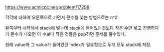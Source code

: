 https://www.acmicpc.net/problem/17298

각각에 대하여 오른쪽으로 가면서 큰수를 찾는 방법으로는 n^2

왼쪽부터 시작해서 stack에 넣는데 stack에 들어있는것보다 작은 수만 넣고 진행하다가 큰수가 나오면 이 수보다 작은 것들은 pop하면 문제를 풀수있다. 

원래 value와 그 value가 들어있던 index가 필요함으로 두개 모두 stack에 저장. 

